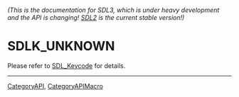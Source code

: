 ###### (This is the documentation for SDL3, which is under heavy development and the API is changing! [SDL2](https://wiki.libsdl.org/SDL2/) is the current stable version!)
# SDLK_UNKNOWN

Please refer to [SDL_Keycode](SDL_Keycode) for details.

----
[CategoryAPI](CategoryAPI), [CategoryAPIMacro](CategoryAPIMacro)

